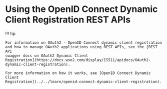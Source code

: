 # Using the OpenID Connect Dynamic Client Registration REST APIs

!!! tip
    
    For information on OAuth2 - OpenID Connect dynamic client registration
    and how to manage OAuth2 applications using REST APIs, see the [REST API
    swagger docs on OAuth2 Dynamic Client
    Registration](https://docs.wso2.com/display/IS511/apidocs/OAuth2-dynamic-client-registration).
    
    For more information on how it works, see [OpenID Connect Dynamic Client
    Registration](../../learn/openid-connect-dynamic-client-registration).
    
